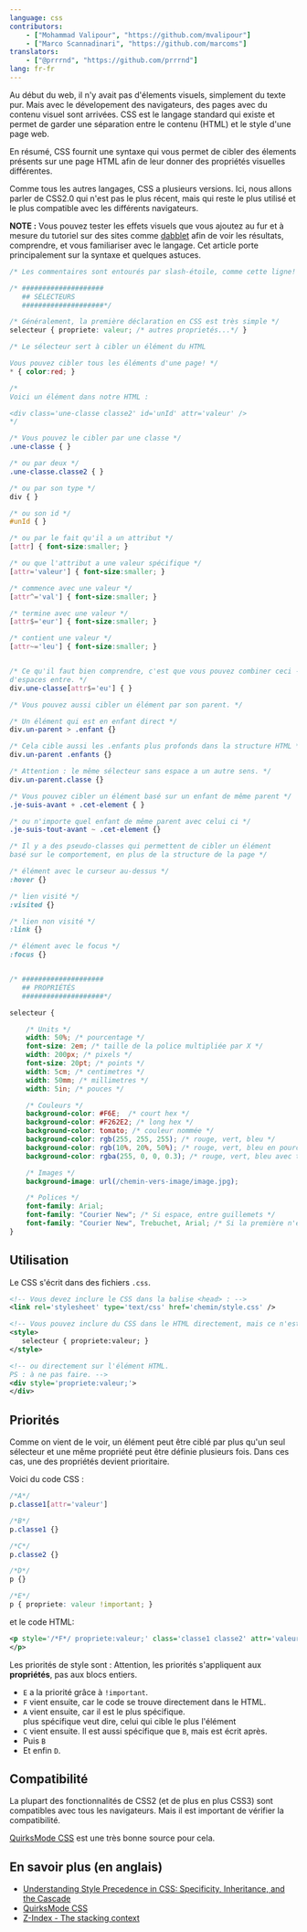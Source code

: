 ```yaml
---
language: css
contributors:
    - ["Mohammad Valipour", "https://github.com/mvalipour"]
    - ["Marco Scannadinari", "https://github.com/marcoms"]
translators:
    - ["@prrrnd", "https://github.com/prrrnd"]
lang: fr-fr
---
```


Au début du web, il n'y avait pas d'élements visuels, simplement du texte pur. Mais avec le dévelopement des navigateurs,
des pages avec du contenu visuel sont arrivées.
CSS est le langage standard qui existe et permet de garder une séparation entre
le contenu (HTML) et le style d'une page web.

En résumé, CSS fournit une syntaxe qui vous permet de cibler des élements présents
sur une page HTML afin de leur donner des propriétés visuelles différentes.

Comme tous les autres langages, CSS a plusieurs versions. Ici, nous allons parler de CSS2.0
qui n'est pas le plus récent, mais qui reste le plus utilisé et le plus compatible avec les différents navigateurs.

**NOTE :** Vous pouvez tester les effets visuels que vous ajoutez au fur et à mesure du tutoriel sur des sites comme [dabblet](http://dabblet.com/) afin de voir les résultats, comprendre, et vous familiariser avec le langage.
Cet article porte principalement sur la syntaxe et quelques astuces.


```css
/* Les commentaires sont entourés par slash-étoile, comme cette ligne! */

/* ####################
   ## SÉLECTEURS
   ####################*/

/* Généralement, la première déclaration en CSS est très simple */
selecteur { propriete: valeur; /* autres proprietés...*/ }

/* Le sélecteur sert à cibler un élément du HTML

Vous pouvez cibler tous les éléments d'une page! */
* { color:red; }

/*
Voici un élément dans notre HTML :

<div class='une-classe classe2' id='unId' attr='valeur' />
*/

/* Vous pouvez le cibler par une classe */
.une-classe { }

/* ou par deux */
.une-classe.classe2 { }

/* ou par son type */
div { }

/* ou son id */
#unId { }

/* ou par le fait qu'il a un attribut */
[attr] { font-size:smaller; }

/* ou que l'attribut a une valeur spécifique */
[attr='valeur'] { font-size:smaller; }

/* commence avec une valeur */
[attr^='val'] { font-size:smaller; }

/* termine avec une valeur */
[attr$='eur'] { font-size:smaller; }

/* contient une valeur */
[attr~='leu'] { font-size:smaller; }


/* Ce qu'il faut bien comprendre, c'est que vous pouvez combiner ceci -- Il ne doit pas y avoir
d'espaces entre. */
div.une-classe[attr$='eu'] { }

/* Vous pouvez aussi cibler un élément par son parent. */

/* Un élément qui est en enfant direct */
div.un-parent > .enfant {}

/* Cela cible aussi les .enfants plus profonds dans la structure HTML */
div.un-parent .enfants {}

/* Attention : le même sélecteur sans espace a un autre sens. */
div.un-parent.classe {}

/* Vous pouvez cibler un élément basé sur un enfant de même parent */
.je-suis-avant + .cet-element { }

/* ou n'importe quel enfant de même parent avec celui ci */
.je-suis-tout-avant ~ .cet-element {}

/* Il y a des pseudo-classes qui permettent de cibler un élément
basé sur le comportement, en plus de la structure de la page */

/* élément avec le curseur au-dessus */
:hover {}

/* lien visité */
:visited {}

/* lien non visité */
:link {}

/* élément avec le focus */
:focus {}


/* ####################
   ## PROPRIÉTÉS
   ####################*/

selecteur {

    /* Units */
    width: 50%; /* pourcentage */
    font-size: 2em; /* taille de la police multipliée par X */
    width: 200px; /* pixels */
    font-size: 20pt; /* points */
    width: 5cm; /* centimetres */
    width: 50mm; /* millimetres */
    width: 5in; /* pouces */

    /* Couleurs */
    background-color: #F6E;  /* court hex */
    background-color: #F262E2; /* long hex */
    background-color: tomato; /* couleur nommée */
    background-color: rgb(255, 255, 255); /* rouge, vert, bleu */
    background-color: rgb(10%, 20%, 50%); /* rouge, vert, bleu en pourcent */
    background-color: rgba(255, 0, 0, 0.3); /* rouge, vert, bleu avec transparence */

    /* Images */
    background-image: url(/chemin-vers-image/image.jpg);

    /* Polices */
    font-family: Arial;
    font-family: "Courier New"; /* Si espace, entre guillemets */
    font-family: "Courier New", Trebuchet, Arial; /* Si la première n'est pas trouvée, la deuxième est utilisée, etc... */
}

```

## Utilisation

Le CSS s'écrit dans des fichiers `.css`.

```xml
<!-- Vous devez inclure le CSS dans la balise <head> : -->
<link rel='stylesheet' type='text/css' href='chemin/style.css' />

<!-- Vous pouvez inclure du CSS dans le HTML directement, mais ce n'est vraiment pas recommandé. -->
<style>
   selecteur { propriete:valeur; }
</style>

<!-- ou directement sur l'élément HTML.
PS : à ne pas faire. -->
<div style='propriete:valeur;'>
</div>

```

## Priorités

Comme on vient de le voir, un élément peut être ciblé par plus qu'un seul sélecteur
et une même propriété peut être définie plusieurs fois.
Dans ces cas, une des propriétés devient prioritaire.

Voici du code CSS :

```css
/*A*/
p.classe1[attr='valeur']

/*B*/
p.classe1 {}

/*C*/
p.classe2 {}

/*D*/
p {}

/*E*/
p { propriete: valeur !important; }

```

et le code HTML:

```xml
<p style='/*F*/ propriete:valeur;' class='classe1 classe2' attr='valeur'>
</p>
```

Les priorités de style sont :
Attention, les priorités s'appliquent aux **propriétés**, pas aux blocs entiers.

* `E` a la priorité grâce à `!important`.  
* `F` vient ensuite, car le code se trouve directement dans le HTML.
* `A` vient ensuite, car il est le plus spécifique.  
	plus spécifique veut dire, celui qui cible le plus l'élément
* `C` vient ensuite. Il est aussi spécifique que `B`, mais est écrit après.
* Puis `B`
* Et enfin `D`.

## Compatibilité

La plupart des fonctionnalités de CSS2 (et de plus en plus CSS3) sont compatibles
avec tous les navigateurs. Mais il est important de vérifier la compatibilité.

[QuirksMode CSS](http://www.quirksmode.org/css/) est une très bonne source pour cela.

## En savoir plus (en anglais)

* [Understanding Style Precedence in CSS: Specificity, Inheritance, and the Cascade](http://www.vanseodesign.com/css/css-specificity-inheritance-cascaade/)
* [QuirksMode CSS](http://www.quirksmode.org/css/)
* [Z-Index - The stacking context](https://developer.mozilla.org/en-US/docs/Web/Guide/CSS/Understanding_z_index/The_stacking_context)
